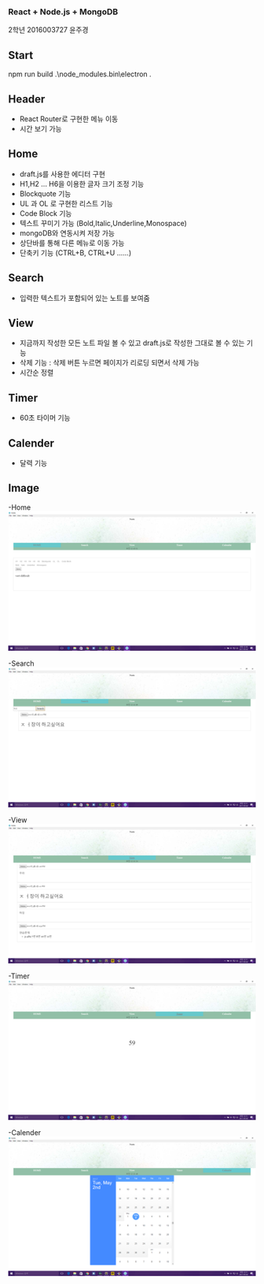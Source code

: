 ### React + Node.js + MongoDB
2학년 2016003727 윤주경
## Start
  npm run build
  .\node_modules\.bin\electron .
## Header
* React Router로 구현한 메뉴 이동
* 시간 보기 가능

## Home
* draft.js를 사용한 에디터 구현
* H1,H2 ... H6을 이용한 글자 크기 조정 기능
* Blockquote 기능
* UL 과 OL 로 구현한 리스트 기능
* Code Block 기능
* 텍스트 꾸미기 가능 (Bold,Italic,Underline,Monospace)
* mongoDB와 연동시켜 저장 가능
* 상단바를 통해 다른 메뉴로 이동 가능
* 단축키 기능 (CTRL+B, CTRL+U ......)


## Search
* 입력한 텍스트가 포함되어 있는 노트를 보여줌

## View
* 지금까지 작성한 모든 노트 파일 볼 수 있고 draft.js로 작성한 그대로 볼 수 있는 기능
* 삭제 기능 : 삭제 버튼 누르면 페이지가 리로딩 되면서 삭제 가능
* 시간순 정렬

## Timer
*  60초 타이머 기능

## Calender
* 달력 기능

## Image
-Home
![home](https://github.com/JuKyYoon/Note_PJ/blob/master/example_image/Home.PNG)

-Search
![search](https://github.com/JuKyYoon/Note_PJ/blob/master/example_image/Search.PNG)


-View
![view](https://github.com/JuKyYoon/Note_PJ/blob/master/example_image/View.PNG)


-Timer
![timer](https://github.com/JuKyYoon/Note_PJ/blob/master/example_image/Timer.PNG)

-Calender
![calender](https://github.com/JuKyYoon/Note_PJ/blob/master/example_image/Calender.PNG)
